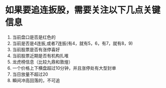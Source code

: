 # 如果要追连扳股，需要关注以下几点关键信息
1. 当前盘口是否是红色的
2. 当前是否是4连扳,或者7连扳(有4，就有5，6，有7，就有8，9)
3. 当前股票是否有涨停喜好
4. 当前股票近期是否有机构扎堆
5. 龙虎榜信息（比较九鼎和敦煌）
6. 一个价格上下横盘超过10分钟，并且涨停处有大型封单
7. 当日放量不超过20
8. 瞬间冲高回落的，不可追